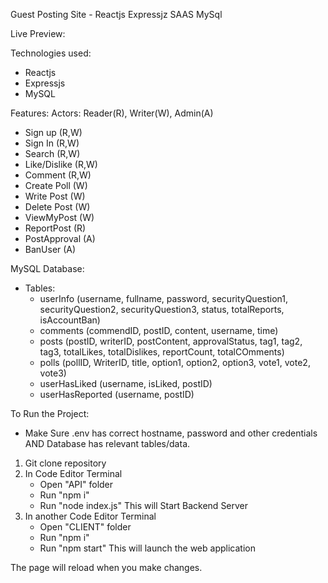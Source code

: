 Guest Posting Site - Reactjs Expressjz SAAS MySql

Live Preview: 

Technologies used:
- Reactjs
- Expressjs
- MySQL

Features:
Actors: Reader(R), Writer(W), Admin(A)
- Sign up      (R,W)
- Sign In      (R,W)
- Search       (R,W)
- Like/Dislike (R,W)
- Comment      (R,W)
- Create Poll    (W)
- Write Post     (W)
- Delete Post    (W)
- ViewMyPost     (W)
- ReportPost     (R)
- PostApproval   (A)
- BanUser        (A)

MySQL Database:
- Tables:
  - userInfo (username, fullname, password, securityQuestion1, securityQuestion2, securityQuestion3, status, totalReports, isAccountBan)
  - comments (commendID, postID, content, username, time)
  - posts    (postID, writerID, postContent, approvalStatus, tag1, tag2, tag3, totalLikes, totalDislikes, reportCount, totalCOmments)
  - polls    (pollID, WriterID, title, option1, option2, option3, vote1, vote2, vote3)
  - userHasLiked (username, isLiked, postID)
  - userHasReported (username, postID)

To Run the Project:
- Make Sure .env has correct hostname, password and other credentials AND Database has relevant tables/data.
1) Git clone repository
2) In Code Editor Terminal
   - Open "API" folder
   - Run "npm i"
   - Run "node index.js"
This will Start Backend Server
3) In another Code Editor Terminal
   - Open "CLIENT" folder
   - Run "npm i"
   - Run "npm start"
This will launch the web application

The page will reload when you make changes.

